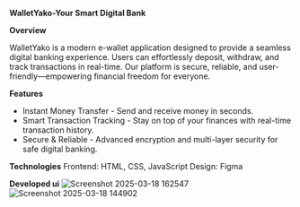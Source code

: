 **WalletYako-Your Smart Digital Bank**

**Overview**

WalletYako is a modern e-wallet application designed to provide a seamless digital banking experience.
Users can effortlessly deposit, withdraw, and track transactions in real-time. 
Our platform is secure, reliable, and user-friendly—empowering financial freedom for everyone.

**Features**

- Instant Money Transfer - Send and receive money in seconds.
- Smart Transaction Tracking - Stay on top of your finances with real-time transaction history.
- Secure & Reliable - Advanced encryption and multi-layer security for safe digital banking.

**Technologies**
Frontend: HTML, CSS, JavaScript
Design: Figma


**Developed ui**
![Screenshot 2025-03-18 162547](https://github.com/user-attachments/assets/4855eb75-0901-45bd-9eaf-476b6889b5a2)
![Screenshot 2025-03-18 144902](https://github.com/user-attachments/assets/baeaaa57-dede-4643-ba65-6fe947cdae95)


